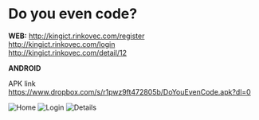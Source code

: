 # Do you even code?

**WEB:** http://kingict.rinkovec.com/register  
http://kingict.rinkovec.com/login  
http://kingict.rinkovec.com/detail/12  

**ANDROID**

APK link 
https://www.dropbox.com/s/r1pwz9ft472805b/DoYouEvenCode.apk?dl=0

![Home](https://imgur.com/p2ThtvW)
![Login](https://www.dropbox.com/s/i19si1yj27ais83/device-2018-02-02-161708.png)
![Details](https://www.dropbox.com/s/hxdxoditmcnpk6d/device-2018-02-02-161831.png)
